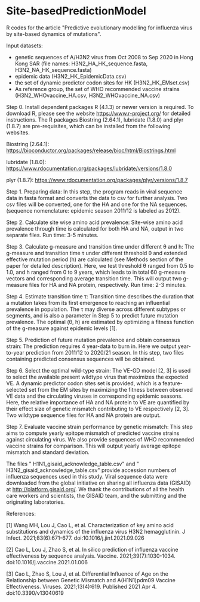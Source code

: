 # Site-basedPredictionModel
R codes for the article "Predictive evolutionary modelling for influenza virus by site-based dynamics of mutations".

Input datasets:
-  genetic sequences of A/H3N2 virus from Oct 2008 to Sep 2020 in Hong Kong SAR (file names: H3N2_HA_HK_sequence.fasta, H3N2_NA_HK_sequence.fasta)
- epidemic data (H3N2_HK_EpidemicData.csv)
- the set of dynamic predictor codon sites for HK (H3N2_HK_EMset.csv)
- As reference group, the set of WHO recommended vaccine strains (H3N2_WHOvaccine_HA.csv, H3N2_WHOvaccine_NA.csv) 

Step 0.  Install dependent packages 
R (4.1.3) or newer version is required. To download R, please see the website https://www.r-project.org/ for detailed instructions. The R packages Biostring (2.64.1), lubridate (1.8.0) and plyr (1.8.7) are pre-requisites, which can be installed from the following websites.

Biostring (2.64.1): https://bioconductor.org/packages/release/bioc/html/Biostrings.html

lubridate (1.8.0): https://www.rdocumentation.org/packages/lubridate/versions/1.8.0

plyr (1.8.7): https://www.rdocumentation.org/packages/plyr/versions/1.8.7

Step 1. Preparing data:
In this step, the program reads in viral sequence data in fasta format and converts the data to csv for further analysis. Two csv files will be converted, one for the HA and one for the NA sequences. (sequence nomenclature: epidemic season 2011/12 is labeled as 2012). 

Step 2. Calculate site wise amino acid prevalence:
Site-wise amino acid prevalence through time is calculated for both HA and NA, output in two separate files. Run time: 3-5 minutes. 

Step 3. Calculate g-measure and transition time under different θ and h:
The g-measure and transition time τ under different threshold θ and extended effective mutation period (h) are calculated (see Methods section of the paper for detailed description). Here, we test threshold θ ranged from 0.5 to 1.0, and h ranged from 0 to 9 years, which leads to in total 60 g-measure vectors and corresponding average transition time. This will output two g-measure files for HA and NA protein, respectively. Run time: 2-3 minutes. 

Step 4. Estimate transition time τ:
Transition time describes the duration that a mutation takes from its first emergence to reaching an influential prevalence in population. The τ may diverse across different subtypes or segments, and is also a parameter in Step 5 to predict future mutation prevalence. The optimal (θ, h) are estimated by optimizing a fitness function of the g-measure against epidemic levels [1]. 

Step 5. Prediction of future mutation prevalence and obtain consensus strain:
The prediction requires 4 year-data to burn in. Here we output year-to-year prediction from 2011/12 to 2020/21 season. In this step, two files containing predicted consensus sequences will be obtained. 

Step 6. Select the optimal wild-type strain:
The VE-GD model [2, 3] is used to select the available present wildtype virus that maximizes the expected VE. A dynamic predictor codon sites set is provided, which is a feature-selected set from the EM sites by maximizing the fitness between observed VE data and the circulating viruses in corresponding epidemic seasons. Here, the relative importance of HA and NA protein to VE are quantified by their effect size of genetic mismatch contributing to VE respectively [2, 3]. Two wildtype sequence files for HA and NA protein are output.

Step 7. Evaluate vaccine strain performance by genetic mismatch:
This step aims to compute yearly epitope mismatch of predicted vaccine strains against circulating virus. We also provide sequences of WHO recommended vaccine strains for comparison. This will output yearly average epitope mismatch and standard deviation.

The files " H1N1_gisaid_acknowledge_table.csv" and " H3N2_gisaid_acknowledge_table.csv" provide accession numbers of influenza sequences used in this study. Viral sequence data were downloaded from the global initiative on sharing all influenza data (GISAID) at http://platform.gisaid.org/. We thank the contributions of all the health care workers and scientists, the GISAID team, and the submitting and the originating laboratories.

References:

[1] Wang MH, Lou J, Cao L, et al. Characterization of key amino acid substitutions and dynamics of the influenza virus H3N2 hemagglutinin. J Infect. 2021;83(6):671-677. doi:10.1016/j.jinf.2021.09.026

[2] Cao L, Lou J, Zhao S, et al. In silico prediction of influenza vaccine effectiveness by sequence analysis. Vaccine. 2021;39(7):1030-1034. doi:10.1016/j.vaccine.2021.01.006

[3] Cao L, Zhao S, Lou J, et al. Differential Influence of Age on the Relationship between Genetic Mismatch and A(H1N1)pdm09 Vaccine Effectiveness. Viruses. 2021;13(4):619. Published 2021 Apr 4. doi:10.3390/v13040619



